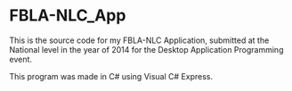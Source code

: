 FBLA-NLC_App
============

This is the source code for my FBLA-NLC Application, submitted at the National level in the year of 2014 for the Desktop
Application Programming event.

This program was made in C# using Visual C# Express. 
